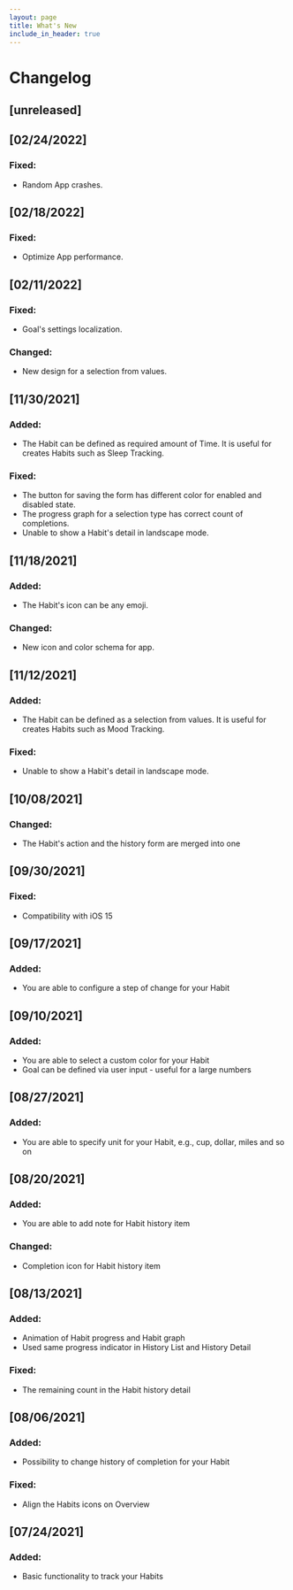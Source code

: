 ```yaml
---
layout: page
title: What's New
include_in_header: true
---
```


# Changelog

## [unreleased]

## [02/24/2022]

### Fixed:
- Random App crashes.

## [02/18/2022]

### Fixed:
- Optimize App performance.

## [02/11/2022]

### Fixed:
- Goal's settings localization.

### Changed:
- New design for a selection from values.

## [11/30/2021]

### Added:
- The Habit can be defined as required amount of Time. It is useful for creates Habits such as Sleep Tracking.

### Fixed:
- The button for saving the form has different color for enabled and disabled state.
- The progress graph for a selection type has correct count of completions.
- Unable to show a Habit's detail in landscape mode.

## [11/18/2021]

### Added:
- The Habit's icon can be any emoji.

### Changed:
- New icon and color schema for app.

## [11/12/2021]

### Added:
- The Habit can be defined as a selection from values. It is useful for creates Habits such as Mood Tracking.

### Fixed:
- Unable to show a Habit's detail in landscape mode.

## [10/08/2021]

### Changed:
- The Habit's action and the history form are merged into one

## [09/30/2021]

### Fixed:
- Compatibility with iOS 15

## [09/17/2021]

### Added:
- You are able to configure a step of change for your Habit

## [09/10/2021]

### Added:
- You are able to select a custom color for your Habit
- Goal can be defined via user input - useful for a large numbers

## [08/27/2021]

### Added:
- You are able to specify unit for your Habit, e.g., cup, dollar, miles and so on

## [08/20/2021]

### Added:
- You are able to add note for Habit history item

### Changed:
- Completion icon for Habit history item

## [08/13/2021]

### Added:
- Animation of Habit progress and Habit graph
- Used same progress indicator in History List and History Detail

### Fixed:
- The remaining count in the Habit history detail

## [08/06/2021]

### Added:
- Possibility to change history of completion for your Habit

### Fixed:
- Align the Habits icons on Overview

## [07/24/2021]

### Added:
- Basic functionality to track your Habits
